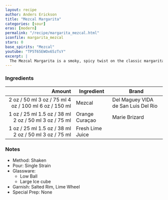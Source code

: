 ```yaml
---
layout: recipe
author: Anders Erickson
title: "Mezcal Margarita"
categories: [sour]
eras: [modern]
permalink: "/recipe/margarita_mezcal.html"
iconfile: margarita_mezcal
stars: 0
base_spirits: "Mezcal"
youtube: "TP5T65EWOx65zTsY"
excerpt: |
  The Mezcal Margarita is a smoky, spicy twist on the classic margarita, swapping out tequila for mezcal.
---
```


### Ingredients

| Amount | Ingredient       | Brand                               |
| -----: | ---------------- | ----------------------------------- |
|   <span class="onex active">2 oz / 50 ml</span> <span class="onehalfx">3 oz / 75 ml</span> <span class="twox">4 oz / 100 ml</span> <span class="threex">6 oz / 150 ml</span> | Mezcal           | Del Maguey VIDA de San Luis Del Rio |
|   <span class="onex active">1 oz / 25 ml</span> <span class="onehalfx">1.5 oz / 38 ml</span> <span class="twox">2 oz / 50 ml</span> <span class="threex">3 oz / 75 ml</span> | Orange Curaçao   | Marie Brizard                       |
|   <span class="onex active">1 oz / 25 ml</span> <span class="onehalfx">1.5 oz / 38 ml</span> <span class="twox">2 oz / 50 ml</span> <span class="threex">3 oz / 75 ml</span> | Fresh Lime Juice |

### Notes

- Method: Shaken
- Pour: Single Strain
- Glassware:
  - Low Ball
  - Large Ice cube
- Garnish: Salted Rim, Lime Wheel
- Special Prep: None
